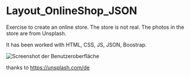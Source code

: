 # Layout_OnlineShop_JSON


Exercise to create an online store. The store is not real. The photos in the store are from Unsplash. 

It has been worked with HTML, CSS, JS, JSON, Boostrap.



![Screenshot der Benutzeroberfläche](./screenshot.png)

thanks to https://unsplash.com/de

